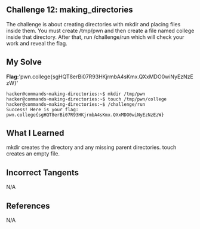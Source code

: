 ## Challenge 12: making_directories

The challenge is about creating directories with mkdir and placing files inside them. 
You must create /tmp/pwn and then create a file named college inside that directory. 
After that, run /challenge/run which will check your work and reveal the flag.

## My Solve 
**Flag:**'pwn.college{sgHQT8erBi07R93HKjrmbA4sKmx.QXxMDO0wiNyEzNzEzW}'
```
hacker@commands~making-directories:~$ mkdir /tmp/pwn
hacker@commands~making-directories:~$ touch /tmp/pwn/college
hacker@commands~making-directories:~$ /challenge/run
Success! Here is your flag:
pwn.college{sgHQT8erBi07R93HKjrmbA4sKmx.QXxMDO0wiNyEzNzEzW}
```

## What I Learned

mkdir creates the directory and any missing parent directories.
touch creates an empty file.


## Incorrect Tangents

N/A


## References

N/A

